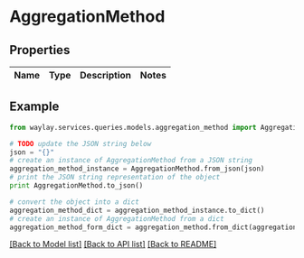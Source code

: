 # AggregationMethod


## Properties

Name | Type | Description | Notes
------------ | ------------- | ------------- | -------------

## Example

```python
from waylay.services.queries.models.aggregation_method import AggregationMethod

# TODO update the JSON string below
json = "{}"
# create an instance of AggregationMethod from a JSON string
aggregation_method_instance = AggregationMethod.from_json(json)
# print the JSON string representation of the object
print AggregationMethod.to_json()

# convert the object into a dict
aggregation_method_dict = aggregation_method_instance.to_dict()
# create an instance of AggregationMethod from a dict
aggregation_method_form_dict = aggregation_method.from_dict(aggregation_method_dict)
```
[[Back to Model list]](../README.md#documentation-for-models) [[Back to API list]](../README.md#documentation-for-api-endpoints) [[Back to README]](../README.md)


